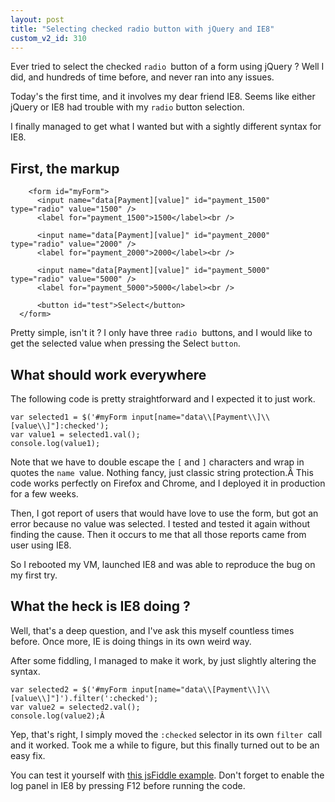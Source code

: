 ```yaml
---
layout: post
title: "Selecting checked radio button with jQuery and IE8"
custom_v2_id: 310
---
```


Ever tried to select the checked `radio `button of a form using jQuery ? Well
I did, and hundreds of time before, and never ran into any issues.

Today's the first time, and it involves my dear friend IE8. Seems like either
jQuery or IE8 had trouble with my `radio` button selection.

I finally managed to get what I wanted but with a sightly different syntax for
IE8.

## First, the markup

    
        <form id="myForm">
          <input name="data[Payment][value]" id="payment_1500" type="radio" value="1500" />
          <label for="payment_1500">1500</label><br />
          
          <input name="data[Payment][value]" id="payment_2000" type="radio" value="2000" />
          <label for="payment_2000">2000</label><br />
          
          <input name="data[Payment][value]" id="payment_5000" type="radio" value="5000" />
          <label for="payment_5000">5000</label><br />
          
          <button id="test">Select</button>
      </form>
    

Pretty simple, isn't it ? I only have three `radio `buttons, and I would like
to get the selected value when pressing the Select `button`.

## What should work everywhere

The following code is pretty straightforward and I expected it to just work.

    
    var selected1 = $('#myForm input[name="data\\[Payment\\]\\[value\\]"]:checked');  
    var value1 = selected1.val();  
    console.log(value1);

Note that we have to double escape the `[` and `]` characters and wrap in
quotes the `name `value. Nothing fancy, just classic string protection.Â This
code works perfectly on Firefox and Chrome, and I deployed it in production
for a few weeks.

Then, I got report of users that would have love to use the form, but got an
error because no value was selected. I tested and tested it again without
finding the cause. Then it occurs to me that all those reports came from user
using IE8.

So I rebooted my VM, launched IE8 and was able to reproduce the bug on my
first try.

## What the heck is IE8 doing ?

Well, that's a deep question, and I've ask this myself countless times before.
Once more, IE is doing things in its own weird way.

After some fiddling, I managed to make it work, by just slightly altering the
syntax.

    
    var selected2 = $('#myForm input[name="data\\[Payment\\]\\[value\\]"]').filter(':checked');  
    var value2 = selected2.val();  
    console.log(value2);Â 

Yep, that's right, I simply moved the `:checked` selector in its own `filter
`call and it worked. Took me a while to figure, but this finally turned out to
be an easy fix.

You can test it yourself with [this jsFiddle
example](http://jsfiddle.net/pixelastic/WS53Q/1/). Don't forget to enable the
log panel in IE8 by pressing F12 before running the code.

